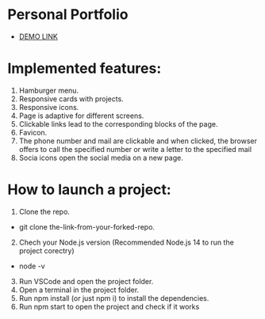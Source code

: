 # Personal Portfolio
- [DEMO LINK](https://vladyslava-buzova.github.io/portfolio/)

# Implemented features:
1. Hamburger menu.
2. Responsive cards with projects.
2. Responsive icons.
3. Page is adaptive for different screens.
4. Clickable links lead to the corresponding blocks of the page.
5. Favicon.
6. The phone number and mail are clickable and when clicked, the browser offers to call the specified number or write a letter to the specified mail
7. Socia icons open the social media on a new page.

# How to launch a project:
1. Clone the repo.
  - git clone the-link-from-your-forked-repo.
2. Chech your Node.js version (Recommended Node.js 14 to run the project corectry)
  - node -v
3. Run VSCode and open the project folder.
4. Open a terminal in the project folder.
5. Run npm install (or just npm i) to install the dependencies.
6. Run npm start to open the project and check if it works
